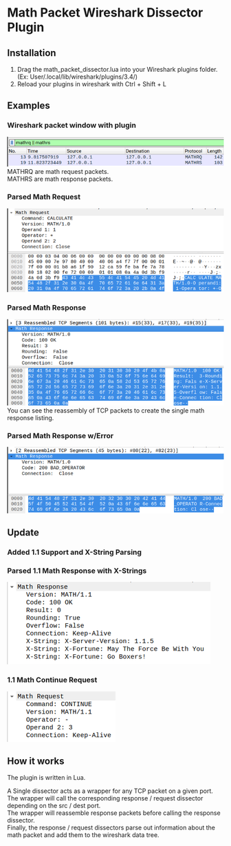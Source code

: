 # Math Packet Wireshark Dissector Plugin

## Installation
1. Drag the math_packet_dissector.lua into your Wireshark plugins folder. (Ex: User/.local/lib/wireshark/plugins/3.4/)
2. Reload your plugins in wireshark with Ctrl + Shift + L

## Examples
### Wireshark packet window with plugin
![Packet Window](images/packetwindow.png?raw=true "Wireshark packet window with plugin") </br>
MATHRQ are math request packets. </br>
MATHRS are math response packets.

### Parsed Math Request
![Math Request](images/mathrequest.png?raw=true "Parsed Math Request")

### Parsed Math Response
![Math Response](images/mathresponse.png?raw=true "Parsed Math Response") </br>
You can see the reassembly of TCP packets to create the single math response listing.

### Parsed Math Response w/Error
![Math Error Response](images/matherror.png?raw=true "Parsed Math Response w/Error")

## Update
### Added 1.1 Support and X-String Parsing

### Parsed 1.1 Math Response with X-Strings 
![Parsed 1.1 Math Response with X-Strings](images/mathresponse1.1.png?raw=true "Parsed 1.1 Math Response with X-Strings")

### 1.1 Math Continue Request
![1.1 Math Continue Request](images/mathresponsekeepalive.png?raw=true "1.1 Math Continue Request")


## How it works
The plugin is written in Lua.

A Single dissector acts as a wrapper for any TCP packet on a given port. </br>
The wrapper will call the corresponding response / request dissector depending on the src / dest port. </br>
The wrapper will reassemble response packets before calling the response dissector. </br>
Finally, the response / request dissectors parse out information about the math packet and add them to the wireshark data tree.
